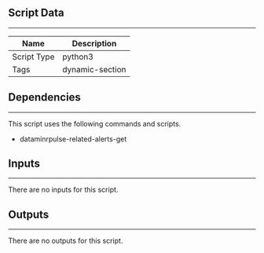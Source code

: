 

## Script Data

---

| **Name** | **Description** |
| --- | --- |
| Script Type | python3 |
| Tags | dynamic-section |

## Dependencies

---
This script uses the following commands and scripts.

* dataminrpulse-related-alerts-get

## Inputs

---
There are no inputs for this script.

## Outputs

---
There are no outputs for this script.

